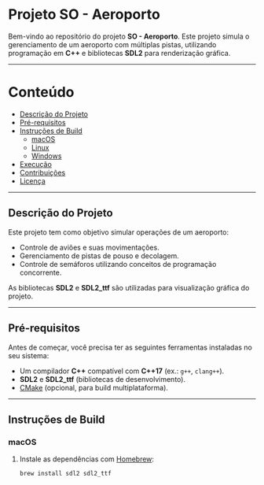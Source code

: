 # **Projeto SO - Aeroporto**

Bem-vindo ao repositório do projeto **SO - Aeroporto**. Este projeto simula o gerenciamento de um aeroporto com múltiplas pistas, utilizando programação em **C++** e bibliotecas **SDL2** para renderização gráfica.

---

# **Conteúdo**
- [Descrição do Projeto](#descrição-do-projeto)
- [Pré-requisitos](#pré-requisitos)
- [Instruções de Build](#instruções-de-build)
  - [macOS](#macos)
  - [Linux](#linux)
  - [Windows](#windows)
- [Execução](#execução)
- [Contribuições](#contribuições)
- [Licença](#licença)

---

## **Descrição do Projeto**
Este projeto tem como objetivo simular operações de um aeroporto:
- Controle de aviões e suas movimentações.
- Gerenciamento de pistas de pouso e decolagem.
- Controle de semáforos utilizando conceitos de programação concorrente.

As bibliotecas **SDL2** e **SDL2_ttf** são utilizadas para visualização gráfica do projeto.

---

## **Pré-requisitos**

Antes de começar, você precisa ter as seguintes ferramentas instaladas no seu sistema:
- Um compilador **C++** compatível com **C++17** (ex.: `g++`, `clang++`).
- **SDL2** e **SDL2_ttf** (bibliotecas de desenvolvimento).
- [CMake](https://cmake.org/) (opcional, para build multiplataforma).

---

## **Instruções de Build**

### **macOS**
1. Instale as dependências com [Homebrew](https://brew.sh/):
   ```bash
   brew install sdl2 sdl2_ttf

